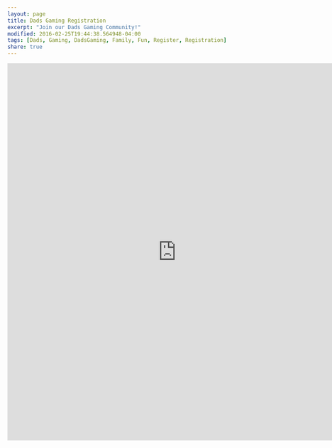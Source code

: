 ```yaml
---
layout: page
title: Dads Gaming Registration
excerpt: "Join our Dads Gaming Community!"
modified: 2016-02-25T19:44:38.564948-04:00
tags: [Dads, Gaming, DadsGaming, Family, Fun, Register, Registration]
share: true
---
```


<iframe src="https://docs.google.com/forms/d/1ZgX2LAJuZ7kbWHDjoMG5cPYmzYObMCB_3oxll5MBJhE/viewform?embedded=true" width="760" height="850" frameborder="0" marginheight="0" marginwidth="0">Loading...</iframe>
